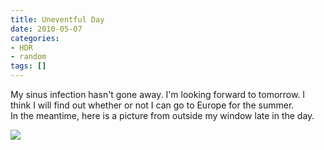 ```yaml
---
title: Uneventful Day
date: 2010-05-07
categories:
- HDR
- random
tags: []
---
```

My sinus infection hasn't gone away. I'm looking forward to tomorrow. I think I will find out whether or not I can go to Europe for the summer.<br />In the meantime, here is a picture from outside my window late in the day.

![](/images/blgr/IMG_1086_7_8_final.jpg)
